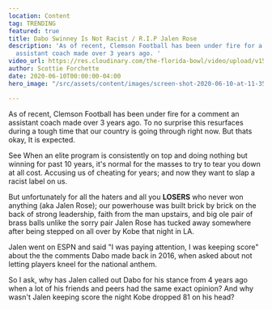 ```yaml
---
location: Content
tag: TRENDING
featured: true
title: Dabo Swinney Is Not Racist / R.I.P Jalen Rose
description: 'As of recent, Clemson Football has been under fire for a comment an
  assistant coach made over 3 years ago. '
video_url: https://res.cloudinary.com/the-florida-bowl/video/upload/v1591826191/TFB/Dabo_Swinney_defends_himself_and_Clemson_amid_criticism_nxf2nr.mp4
author: Scottie Forchette
date: 2020-06-10T00:00:00-04:00
hero_image: "/src/assets/content/images/screen-shot-2020-06-10-at-11-35-39-pm.png"

---
```

As of recent, Clemson Football has been under fire for a comment an assistant coach made over 3 years ago. To no surprise this resurfaces during a tough time that our country is going through right now. But thats okay, It is expected.

See When an elite program is consistently on top and doing nothing but winning for past 10 years, it's normal for the masses to try to tear you down at all cost. Accusing us of cheating for years; and now they want to slap a racist label on us.

But unfortunately for all the haters and all you **LOSERS** who never won anything (aka Jalen Rose); our powerhouse was built brick by brick on the back of strong leadership, faith from the man upstairs, and big ole pair of brass balls unlike the sorry pair Jalen Rose has tucked away somewhere after being stepped on all over by Kobe that night in LA.

Jalen went on ESPN and said "I was paying attention, I was keeping score" about the the comments Dabo made back in 2016, when asked about not letting players kneel for the national anthem.

So I ask, why has Jalen called out Dabo for his stance from 4 years ago when a lot of his friends and peers had the same exact opinion?  And why wasn't Jalen keeping score the night Kobe dropped 81 on his head?